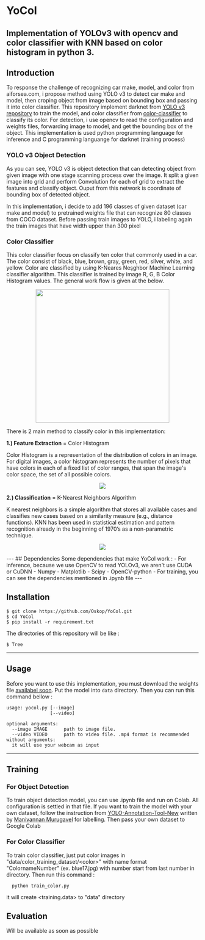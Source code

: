 # YoCol
Implementation of YOLOv3 with opencv and color classifier with KNN based on color histogram in python 3.
---

## Introduction
To response the challenge of recognizing car make, model, and color from aiforsea.com, i propose method using YOLO v3 to detect car make and model, then croping object from image based on bounding box and passing it into color classifier. This repository implement darknet from [YOLO v3 repository](https://github.com/pjreddie/darknet) to train the model, and color classifier from [color-classifier](https://github.com/ahmetozlu/color_classifier) to classify its color. For detection, i use opencv to read the configuration and weights files, forwarding image to model, and get the bounding box of the object. This implementation is used python programming language for inference and C programming languange for darknet (training process)

### YOLO v3 Object Detection
As you can see, YOLO v3 is object detection that can detecting object from given image with one stage scanning process over the image. It split a given image into grid and perform Convolution for each of grid to extract the features and classify object. Ouput from this network is coordinate of bounding box of detected object.

In this implementation, i decide to add 196 classes of given dataset (car make and model) to pretrained weights file that can recognize 80 classes from COCO dataset. Before passing train images to YOLO, i labeling again the train images that have width upper than 300 pixel

### Color Classifier
This color classifier focus on classify ten color that commonly used in a car. The color consist of black, blue, brown, gray, green, red, silver, white, and yellow. Color are classified by using K-Neares Neşghbor Machine Learning classifier algorithm. This classifier is trained by image R, G, B Color Histogram values. The general work flow is given at the below.

<p align="center">
  <img src="https://user-images.githubusercontent.com/22610163/35335133-a9632c70-0125-11e8-9204-0b4bfd0702a7.png" {width=35px height=350px}>
</p>

There is 2 main method to classify color in this implementation: 

**1.) Feature Extraction** = Color Histogram

Color Histogram is a representation of the distribution of colors in an image. For digital images, a color histogram represents the number of pixels that have colors in each of a fixed list of color ranges, that span the image's color space, the set of all possible colors.

<p align="center">
  <img src="https://user-images.githubusercontent.com/22610163/34918867-44f5feaa-f96b-11e7-9994-1747846266c9.png">
</p>

**2.) Classification** = K-Nearest Neighbors Algorithm

K nearest neighbors is a simple algorithm that stores all available cases and classifies new cases based on a similarity measure (e.g., distance functions). KNN has been used in statistical estimation and pattern recognition already in the beginning of 1970’s as a non-parametric technique.

<p align="center">
  <img src="https://user-images.githubusercontent.com/22610163/34918895-c7b94d24-f96b-11e7-87da-8619d9bd4246.png">
</p>
---
## Dependencies
Some dependencies that make YoCol work : 
- For inference, because we use OpenCV to read YOLOv3, we aren't use CUDA or CuDNN
  - Numpy
  - Matplotlib
  - Scipy
  - OpenCV-python
- For training, you can see the dependencies mentioned in .ipynb file
---

## Installation
```Shell
$ git clone https://github.com/Oskop/YoCol.git
$ cd YoCol
$ pip install -r requirement.txt
```
The directories of this repository will be like :
```Shell
$ Tree
```
---

## Usage
Before you want to use this implementation, you must download the weights file [availabel soon](). Put the model into ```data``` directory. Then you can run this command bellow :
```
usage: yocol.py [--image]
                [--video]

optional arguments:
  --image IMAGE      path to image file.
  --video VIDEO      path to video file. .mp4 format is recommended
without arguments:
  it will use your webcam as input
```
---

## Training
### For Object Detection
To train object detection model, you can use .ipynb file and run on Colab. All configuration is settled in that file. If you want to train the model with your own dataset, follow the instruction from [YOLO-Annotation-Tool-New](https://medium.com/@manivannan_data/yolo-annotation-tool-new-18c7847a2186) written by [Manivannan Murugavel](https://medium.com/@manivannan_data) for labelling. Then pass your own dataset to Google Colab

### For Color Classifier
To train color classifier, just put color images in "data/color_training_dataset/\<color\>" with name format "ColornameNumber" (ex. blue17.jpg) with number start from last number in <color> directory. Then run this command :
```Shell
  python train_color.py
```
it will create \<training.data\> to "data" directory

## Evaluation
Will be available as soon as possible
